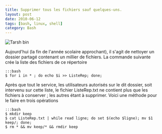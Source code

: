 ```yaml
---
title: Supprimer tous les fichiers sauf quelques-uns.
layout: post
date: 2010-06-12
tags: [bash, linux, shell]
category: Bash
---
```


![Tarsh bin](http://upload.wikimedia.org/wikipedia/commons/thumb/b/bd/User-trash-full.svg/200px-User-trash-full.svg.png)

Aujourd'hui (la fin de l'année scolaire approchant), il s'agit de nettoyer un
dossier partagé contenant un millier de fichiers. La commande suivante crée la
liste des fichiers de ce répertoire

    :::bash
    $ for i in * ; do echo $i >> ListeRep; done;

Après que tout le service, les utilisateurs autorisés sur le dit dossier, soit
intervenu sur cette liste, le fichier ListeRep.txt ne contient plus que les
fichiers à conserver ; les autres étant à supprimer. Voici une méthode pour le
faire en trois opérations

    :::bash
    $ mkdir keep 
    $ cat ListeRep.txt | while read ligne; do set $(echo $ligne); mv $1 keep/; done;
    $ rm * && mv keep/* && rmdir keep

